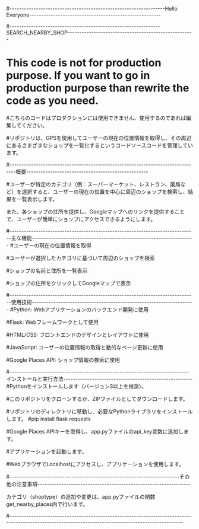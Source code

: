 #-----------------------------------------------------------------Hello Everyone-------------------------------------------------------

#---------------------------------------------------------------SEARCH_NEARBY_SHOP-----------------------------------------------------
# This code is not for production purpose. If you want to go in production purpose than rewrite the code as you need.

#こちらのコードはプロダクションには使用できません、使用するのであれば編集してください。

#リポジトリは、GPSを使用してユーザーの現在の位置情報を取得し、その周辺にあるさまざまなショップを一覧化するというコードソースコードを管理しています。

#--------------------------------------------------------------------------------概要---------------------------------------------------

#ユーザーが特定のカテゴリ（例：スーパーマーケット、レストラン、薬局など）を選択すると、ユーザーの現在の位置を中心に周辺のショップを検索し、結果を一覧表示します。

また、各ショップの住所を提供し、Googleマップへのリンクを提供することで、ユーザーが簡単にショップにアクセスできるようにします。

#------------------------------------------------------------------------------主な機能--------------------------------------------------------------------
#ユーザーの現在の位置情報を取得

#ユーザーが選択したカテゴリに基づいて周辺のショップを検索

#ショップの名前と住所を一覧表示

#ショップの住所をクリックしてGoogleマップで表示

#------------------------------------------------------------------------------使用技術--------------------------------------------------------------------
#Python: Webアプリケーションのバックエンド開発に使用

#Flask: Webフレームワークとして使用

#HTML/CSS: フロントエンドのデザインとレイアウトに使用

#JavaScript: ユーザーの位置情報の取得と動的なページ更新に使用

#Google Places API: ショップ情報の検索に使用

#---------------------------------------------------------------------------インストールと実行方法------------------------------------------------------
#Pythonをインストールします（バージョン3以上を推奨）。

#このリポジトリをクローンするか、ZIPファイルとしてダウンロードします。

#リポジトリのディレクトリに移動し、必要なPythonライブラリをインストールします。
#pip install flask requests

#Google Places APIキーを取得し、app.pyファイルのapi_key変数に追加します。

#アプリケーションを起動します。

#WebブラウザでLocalhostにアクセスし、アプリケーションを使用します。  

#-----------------------------------------------------------------------その他の注意事項----------------------------------------------------------------

カテゴリ（shoptype）の追加や変更は、app.pyファイルの関数get_nearby_places内で行います。

#------------------------------------------------------------------------------------------------------------------------------------------------------
